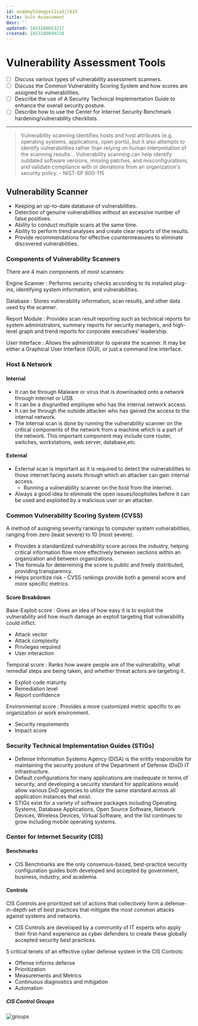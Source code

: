 ```yaml
---
id: woqkmy53oegpxi1ia3jl833
title: Vuln Assessment
desc: ''
updated: 1653180853217
created: 1653180840220
---
```


# Vulnerability Assessment Tools

- [ ] Discuss various types of vulnerability assessment scanners.
- [ ] Discuss the Common Vulnerability Scoring System and how scores are assigned to vulnerabilities.
- [ ] Describe the use of A Security Technical Implementation Guide to enhance the overall security posture.
- [ ] Describe how to use the Center for Internet Security Benchmark hardening/vulnerability checklists.

---

> Vulnerability scanning identifies hosts and host attributes (e.g. operating systems, applications, open ports), but it also attempts to identify vulnerabilities rather than relying on human interpretation of the scanning results... Vulnerability scanning can help identify outdated software versions, missing patches, and misconfigurations, and validate compliance with or deviations from an organization's security policy. - NIST-SP 800-115

## Vulnerability Scanner

- Keeping an up-to-date database of vulnerabilities.
- Detection of genuine vulnerabilities without an excessive number of false positives.
- Ability to conduct multiple scans at the same time.
- Ability to perform trend analyses and create clear reports of the results.
- Provide recommendations for effective countermeasures to eliminate discovered vulnerabilities.

### Components of Vulnerability Scanners

There are 4 main components of most scanners:

Engine Scanner
: Performs security checks according to its installed plug-ins, identifying system information, and vulnerabilities.

Database
: Stores vulnerability information, scan results, and other data used by the scanner.

Report Module
: Provides scan result reporting such as technical reports for system administrators, summary reports for security managers, and high-level graph and trend reports for corporate executives' leadership.

User Interface
: Allows the administrator to operate the scanner. It may be either a Graphical User Interface (GUI), or just a command line interface.

### Host & Network

#### Internal

- It can be through Malware or virus that is downloaded onto a network through internet or USB.
- It can be a disgruntled employee who has the internal network access.
- It can be through the outside attacker who has gained the access to the internal network.
- The internal scan is done by running the vulnerability scanner on the critical components of the network from a machine which is a part of the network. This important component may include core router, switches, workstations, web server, database,etc.

#### External

- External scan is important as it is required to detect the vulnerabilities to those internet facing assets through which an attacker can gain internal access.
  - Running a vulnerability scanner on the host from the internet.
- Always a good idea to eliminate the open issues/loopholes before it can be used and exploited by a malicious user or an attacker.

### Common Vulnerability Scoring System (CVSS)

A method of assigning severity rankings to computer system vulnerabilities, ranging from zero (least severe) to 10 (most severe).

- Provides a standardized vulnerability score across the industry, helping critical information flow more effectively between sections within an organization and between organizations.
- The formula for determining the score is public and freely distributed, providing transparency.
- Helps prioritize risk - CVSS rankings provide both a general score and more specific metrics.

#### Score Breakdown

Base-Exploit score
: Gives an idea of how easy it is to exploit the vulnerability and how much damage an exploit targeting that vulnerability could inflict.
- Attack vector
- Attack complexity
- Privileges required
- User interaction


Temporal score
: Ranks how aware people are of the vulnerability, what remedial steps are being taken, and whether threat actors are targeting it.
- Exploit code maturity
- Remediation level
- Report confidence


Environmental score
: Provides a more customized metric specific to an organization or work environment.
- Security requirements
- Impact score

### Security Technical Implementation Guides (STIGs)

- Defense Information Systems Agency (DISA) is the entity responsible for maintaining the security posture of the Department of Defense (DoD) IT infrastructure.
- Default configurations for many applications are inadequate in terms of security, and developing a security standard for applications would allow various DoD agencies to utilize the same standard across all application instances that exist.
- STIGs exist for a variety of software packages including Operating Systems, Database Applications, Open Source Software, Network Devices, Wireless Devices, Virtual Software, and the list continues to grow including mobile operating systems.

### Center for Internet Security (CIS)

#### Benchmarks

- CIS Benchmarks are the only consensus-based, best-practice security configuration guides both developed and accepted by government, business, industry, and academia.

#### Controls

CIS Controls are prioritized set of actions that collectively form a defense-in-depth set of best practices that mitigate the most common attacks against systems and networks.

- CIS Controls are developed by a community of IT experts who apply their first-hand experience as cyber defenders to create these globally accepted security best practices.

5 critical tenets of an effective cyber defense system in the CIS Controls:

- Offense informs defense
- Prioritization
- Measurements and Metrics
- Continuous diagnostics and mitigation
- Automation

##### CIS Control Groups

![groups](https://broadviewnetworks.ca/wp-content/uploads/2020/11/CIS-Control-Groups.png)
